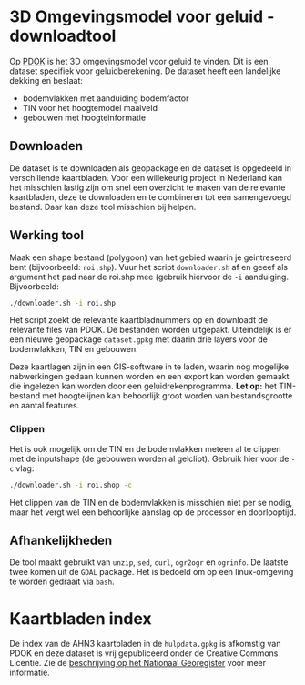 # 3D Omgevingsmodel voor geluid - downloadtool

Op [PDOK](https://www.pdok.nl) is het 3D omgevingsmodel voor geluid te vinden. Dit is een dataset
specifiek voor geluidberekening. De dataset heeft een landelijke dekking en beslaat:
- bodemvlakken met aanduiding bodemfactor
- TIN voor het hoogtemodel maaiveld
- gebouwen met hoogteinformatie

## Downloaden

De dataset is te downloaden als geopackage en de dataset is opgedeeld in verschillende
kaartbladen. Voor een willekeurig project in Nederland kan het misschien lastig zijn om snel een
overzicht te maken van de relevante kaartbladen, deze te downloaden en te combineren tot een
samengevoegd bestand. Daar kan deze tool misschien bij helpen.

## Werking tool
Maak een shape bestand (polygoon) van het gebied waarin je geintreseerd bent (bijvoorbeeld: 
`roi.shp`). 
Vuur het script `downloader.sh` af en geeef als argument het pad naar de roi.shp mee (gebruik
hiervoor de `-i` aanduiging. Bijvoorbeeld:

```bash
./downloader.sh -i roi.shp
```

Het script zoekt de relevante kaartbladnummers op en downloadt
de relevante files van PDOK. De bestanden worden uitgepakt.
Uiteindelijk is er een nieuwe geopackage `dataset.gpkg` met daarin drie layers voor de
bodemvlakken, TIN en gebouwen.

Deze kaartlagen zijn in een GIS-software in te laden, waarin nog mogelijke nabwerkingen gedaan
kunnen worden en een export kan worden gemaakt die ingelezen kan worden door een
geluidrekenprogramma. **Let op:** het TIN-bestand met hoogtelijnen kan behoorlijk groot worden van
bestandsgrootte en aantal features.

### Clippen
Het is ook mogelijk om de TIN en de bodemvlakken meteen al te clippen met de inputshape (de
gebouwen worden al gelclipt). Gebruik hier voor de `-c` vlag:

```bash
./downloader.sh -i roi.shop -c
```

Het clippen van de TIN en de bodemvlakken is misschien niet per se nodig, maar het vergt wel een
behoorlijke aanslag op de processor en doorlooptijd.

## Afhankelijkheden

De tool maakt gebruikt van `unzip`, `sed`, `curl`, `ogr2ogr` en `ogrinfo`. De laatste twee komen
uit de `GDAL` package. Het is bedoeld om op een linux-omgeving te worden gedraait via `bash`.

# Kaartbladen index

De index van de AHN3 kaartbladen in de `hulpdata.gpkg` is afkomstig van PDOK en deze dataset is
vrij gepubliceerd onder de Creative Commons Licentie. Zie de [beschrijving op het Nationaal
Georegister](https://www.nationaalgeoregister.nl/geonetwork/srv/dut/catalog.search#/metadata/41daef8b-155e-4608-b49c-c87ea45d931c?tab=general)
voor meer informatie.
